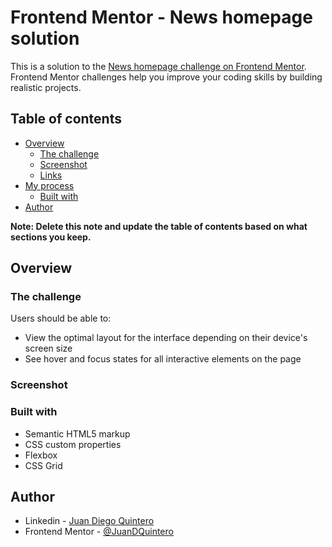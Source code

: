 # Frontend Mentor - News homepage solution

This is a solution to the [News homepage challenge on Frontend Mentor](https://www.frontendmentor.io/challenges/news-homepage-H6SWTa1MFl). Frontend Mentor challenges help you improve your coding skills by building realistic projects. 

## Table of contents

- [Overview](#overview)
  - [The challenge](#the-challenge)
  - [Screenshot](#screenshot)
  - [Links](#links)
- [My process](#my-process)
  - [Built with](#built-with)
- [Author](#author)

**Note: Delete this note and update the table of contents based on what sections you keep.**

## Overview

### The challenge

Users should be able to:

- View the optimal layout for the interface depending on their device's screen size
- See hover and focus states for all interactive elements on the page

### Screenshot


### Built with

- Semantic HTML5 markup
- CSS custom properties
- Flexbox
- CSS Grid

## Author

- Linkedin - [Juan Diego Quintero](https://www.linkedin.com/in/juan-diego-qu/)
- Frontend Mentor - [@JuanDQuintero](https://www.frontendmentor.io/profile/JuanDQuintero)
